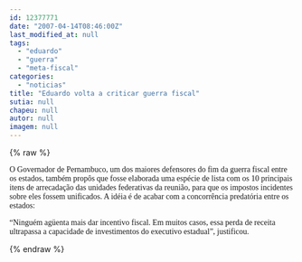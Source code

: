 ```yaml
---
id: 12377771
date: "2007-04-14T08:46:00Z"
last_modified_at: null
tags:
  - "eduardo"
  - "guerra"
  - "meta-fiscal"
categories:
  - "noticias"
title: "Eduardo volta a criticar guerra fiscal"
sutia: null
chapeu: null
autor: null
imagem: null
---
```

{% raw %}
<p><P><FONT face=Verdana>O Governador de Pernambuco, um dos maiores defensores do fim da guerra fiscal entre os estados, também propôs que fosse elaborada uma espécie de lista com os 10 principais itens de arrecadação das unidades federativas da reunião, para que os impostos incidentes sobre eles fossem unificados. A idéia é de acabar com a concorrência predatória entre os estados:</FONT></P></p>
<p><P><FONT face=Verdana>“Ninguém agüenta mais dar incentivo fiscal. Em muitos casos, essa perda de receita ultrapassa a capacidade de investimentos do executivo estadual”, justificou.</FONT></P> </p>
{% endraw %}